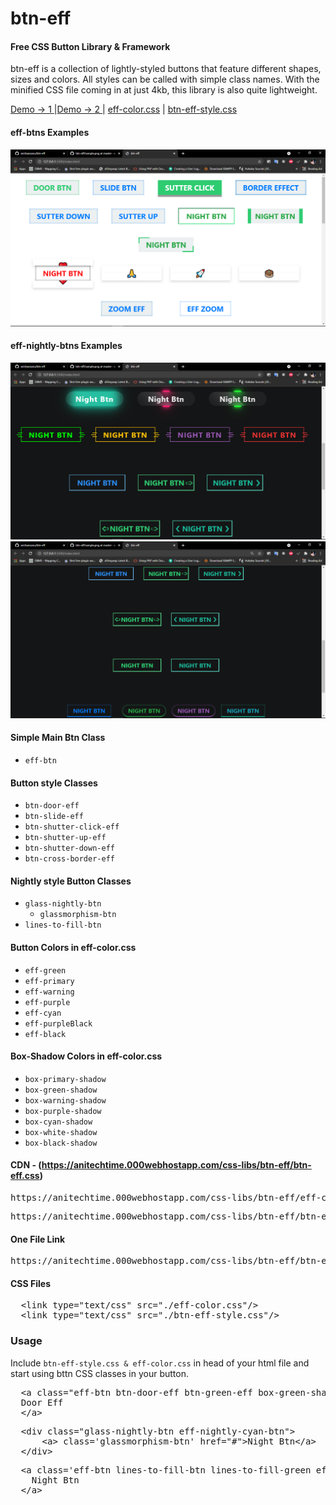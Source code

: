 # btn-eff

#### Free CSS Button Library & Framework


btn-eff is a collection of lightly-styled buttons that feature different shapes, sizes and colors. 
All styles can be called with simple class names. With the minified CSS file coming in at just 4kb, this library is also quite lightweight.


[Demo -> 1 ](http://pytalk.c1.biz/btn-css/index.html) |[Demo -> 2 ](https://anitechtime.000webhostapp.com/css-libs/btn-eff/index.html) | [eff-color.css](https://anitechtime.000webhostapp.com/css-libs/btn-eff/eff-color.css) | [btn-eff-style.css](https://anitechtime.000webhostapp.com/css-libs/btn-eff/btn-eff-style.css)

#### eff-btns Examples

<img src="https://github.com/anirbansanu/btn-eff/blob/master/sample.png" width="600" />

#### eff-nightly-btns Examples

<img src="https://github.com/anirbansanu/btn-eff/blob/master/sample-1.png" width="600" />

<img src="https://github.com/anirbansanu/btn-eff/blob/master/sample-2.png" width="600" margin-top="100"/>

#### Simple Main Btn Class
- `eff-btn`

#### Button style Classes
- `btn-door-eff`
- `btn-slide-eff`
- `btn-shutter-click-eff`
- `btn-shutter-up-eff`
- `btn-shutter-down-eff`
- `btn-cross-border-eff`

#### Nightly style Button Classes
  - `glass-nightly-btn` 
    - `glassmorphism-btn` 
  - `lines-to-fill-btn` 

#### Button Colors in eff-color.css
- `eff-green`
- `eff-primary`
- `eff-warning`
- `eff-purple`
- `eff-cyan`
- `eff-purpleBlack`
- `eff-black`

#### Box-Shadow Colors in eff-color.css
- `box-primary-shadow`
- `box-green-shadow`
- `box-warning-shadow`
- `box-purple-shadow`
- `box-cyan-shadow`
- `box-white-shadow`
- `box-black-shadow`

#### CDN - (https://anitechtime.000webhostapp.com/css-libs/btn-eff/btn-eff.css)
<pre>
https://anitechtime.000webhostapp.com/css-libs/btn-eff/eff-color.css
</pre>
<pre>
https://anitechtime.000webhostapp.com/css-libs/btn-eff/btn-eff-style.css
</pre>

#### One File Link
<pre>
https://anitechtime.000webhostapp.com/css-libs/btn-eff/btn-eff.css 
</pre>

#### CSS Files
<pre>
  &lt;link type="text/css" src="./eff-color.css"/&gt;
  &lt;link type="text/css" src="./btn-eff-style.css"/&gt;
</pre>

### Usage
Include `btn-eff-style.css & eff-color.css` in head of your html file and start using bttn CSS classes in your button.
<pre>
  &lt;a class="eff-btn btn-door-eff btn-green-eff box-green-shadow text-white-hv"&gt;
  Door Eff
  &lt;/a&gt;
</pre>
<pre>
  &lt;div class="glass-nightly-btn eff-nightly-cyan-btn"&gt;
      &lt;a&gt; class='glassmorphism-btn' href="#">Night Btn&lt;/a&gt;
  &lt;/div&gt;
</pre>

<pre>
  &lt;a class='eff-btn lines-to-fill-btn lines-to-fill-green eff-glow-green-hv m-5' href="#"&gt;
    Night Btn
  &lt;/a&gt;
</pre>
